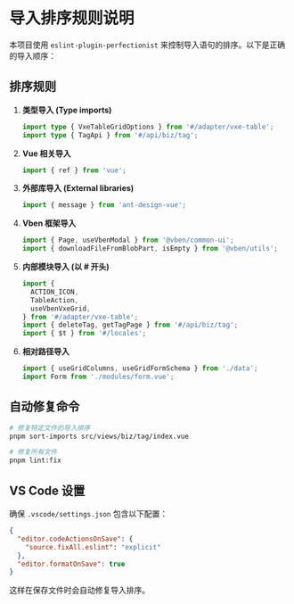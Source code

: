 # 导入排序规则说明

本项目使用 `eslint-plugin-perfectionist` 来控制导入语句的排序。以下是正确的导入顺序：

## 排序规则

1. **类型导入 (Type imports)**

   ```typescript
   import type { VxeTableGridOptions } from '#/adapter/vxe-table';
   import type { TagApi } from '#/api/biz/tag';
   ```

2. **Vue 相关导入**

   ```typescript
   import { ref } from 'vue';
   ```

3. **外部库导入 (External libraries)**

   ```typescript
   import { message } from 'ant-design-vue';
   ```

4. **Vben 框架导入**

   ```typescript
   import { Page, useVbenModal } from '@vben/common-ui';
   import { downloadFileFromBlobPart, isEmpty } from '@vben/utils';
   ```

5. **内部模块导入 (以 # 开头)**

   ```typescript
   import {
     ACTION_ICON,
     TableAction,
     useVbenVxeGrid,
   } from '#/adapter/vxe-table';
   import { deleteTag, getTagPage } from '#/api/biz/tag';
   import { $t } from '#/locales';
   ```

6. **相对路径导入**
   ```typescript
   import { useGridColumns, useGridFormSchema } from './data';
   import Form from './modules/form.vue';
   ```

## 自动修复命令

```bash
# 修复特定文件的导入排序
pnpm sort-imports src/views/biz/tag/index.vue

# 修复所有文件
pnpm lint:fix
```

## VS Code 设置

确保 `.vscode/settings.json` 包含以下配置：

```json
{
  "editor.codeActionsOnSave": {
    "source.fixAll.eslint": "explicit"
  },
  "editor.formatOnSave": true
}
```

这样在保存文件时会自动修复导入排序。

